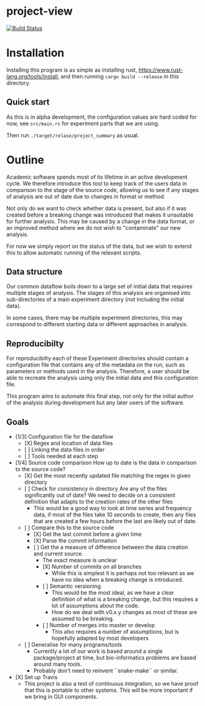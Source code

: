 # project-view

[![Build Status](https://travis-ci.org/CMJones001/project-view.svg?branch=develop)](https://travis-ci.org/CMJones001/project-view)

# Installation

Installing this program is as simple as installing rust,
https://www.rust-lang.org/tools/install, and then running ``cargo build
--release`` in this directory.

## Quick start

As this is in alpha development, the configuration values are hard coded for
now, see ``src/main.rs`` for experiment parts that we are using. 

Then run ``./target/relase/project_summary`` as usual.

# Outline

Academic software spends most of its lifetime in an active development
cycle. We therefore introduce this tool to keep track of the users data in
comparison to the stage of the source code, allowing us to see if any stages
of analysis are out of date due to changes in format or method.

Not only do we want to check whether data is present, but also if it was
created before a breaking change was introduced that makes it unsuitable
for further analysis. This may be caused by a change in the data format,
or an improved method where we do not wish to "contaminate" our new
analysis.

For now we simply report on the status of the data, but we wish to extend
this to allow automatic running of the relevant scripts.

## Data structure

Our common dataflow boils down to a large set of initial data that requires
multiple stages of analysis. The stages of this analysis are organised into
sub-directories of a main experiment directory (not including the initial
data).

In some cases, there may be multiple experiment directories, this may
correspond to different starting data or different approaches in analysis.

## Reproducibilty

For reproducibilty each of these Experiment directories should contain a
configuration file that contains any of the metadata on the run, such as
parameters or methods used in the analysis. Therefore, a user should be able
to recreate the analysis using only the initial data and this configuration
file.

This program aims to automate this final step, not only for the initial
author of the analysis during development but any later users of the
software.

## Goals

  - \[1/3\] Configuration file for the dataflow
      - \[X\] Regex and location of data files
      - \[ \] Linking the data files in order
      - \[ \] Tools needed at each step
  - \[1/4\] Source code comparison How up to date is the data in
    comparison to the source code?
      - \[X\] Get the most recently updated file matching the regex in
        given directory
      - \[ \] Check for consistency in directory Are any of the files
        significantly out of date? We need to decide on a consistent
        definition that adapts to the creation rates of the other files
          - This would be a good way to look at time series and
            frequency data, if most of the files take 10 seconds to
            create, then any files that are created a few hours before
            the last are likely out of date.
      - \[ \] Compare this to the source code
          - \[X\] Get the last commit before a given time
          - \[X\] Parse the commit information
          - \[ \] Get the a measure of difference between the data
            creation and current source.
              - The exact measure is unclear
              - \[X\] Number of commits on all branches
                  - While this is simplest it is perhaps not too
                    relevant as we have no idea when a breaking change
                    is introduced.
              - \[ \] Semantic versioning
                  - This would be the most ideal, as we have a clear
                    definition of what is a breaking change, but this
                    requires a lot of assumptions about the code.
                  - How do we deal with v0.x.y changes as most of these
                    are assumed to be breaking.
              - \[ \] Number of merges into master or develop
                  - This also requires a number of assumptions, but is
                    hopefully adapted by most developers
      - \[ \] Generalise for many programs/tools
          - Currently a lot of our work is based around a single
            package/project at time, but bio-informatics problems are
            based around many tools.
          - Probably don't need to reinvent \`\`snake-make\`\` or
            similar.
  - \[X\] Set up Travis
      - This project is also a test of continuous integration, so we
        have proof that this is portable to other systems. This will be
        more important if we bring in GUI components.
